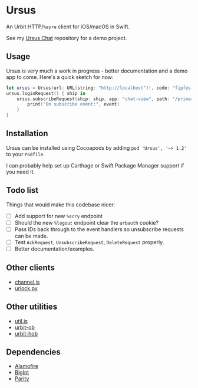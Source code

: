 # Ursus

An Urbit HTTP/`%eyre` client for iOS/macOS in Swift.

See my [Ursus Chat](https://github.com/dclelland/UrsusChat) repository for a demo project.

## Usage

Ursus is very much a work in progress - better documentation and a demo app to come. Here's a quick sketch for now:

```swift
let ursus = Ursus(url: URL(string: "http://localhost")!, code: "fipfes-fipfes-fipfes-fipfes")
ursus.loginRequest() { ship in
    ursus.subscribeRequest(ship: ship, app: "chat-view", path: "/primary") { event in
        print("On subscribe event:", event)
    }
}
```

## Installation

Ursus can be installed using Cocoapods by adding `pod 'Ursus', '~> 1.2'` to your `Podfile`.

I can probably help set up Carthage or Swift Package Manager support if you need it.

## Todo list

Things that would make this codebase nicer:

- [ ] Add support for new `%scry` endpoint
- [ ] Should the new `%logout` endpoint clear the `urbauth` cookie?
- [ ] Pass IDs back through to the event handlers so unsubscribe requests can be made.
- [ ] Test `AckRequest`, `UnsubscribeRequest`, `DeleteRequest` properly.
- [ ] Better documentation/examples.

## Other clients

- [channel.js](https://github.com/urbit/urbit/blob/master/pkg/arvo/app/launch/js/channel.js)
- [urlock.py](https://github.com/baudtack/urlock-py/blob/master/urlock/urlock.py)

## Other utilities

- [util.js](https://github.com/urbit/urbit/blob/master/pkg/interface/src/lib/util.js)
- [urbit-ob](https://github.com/urbit/urbit-ob)
- [urbit-hob](https://github.com/urbit/urbit-hob)

## Dependencies

- [Alamofire](https://github.com/Alamofire/Alamofire)
- [BigInt](https://github.com/attaswift/BigInt)
- [Parity](https://github.com/dclelland/Parity)
